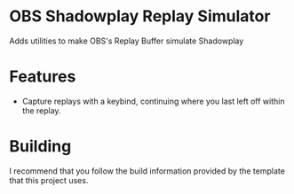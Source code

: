 # OBS Shadowplay Replay Simulator
Adds utilities to make OBS's Replay Buffer simulate Shadowplay 

# Features
- Capture replays with a keybind, continuing where you last left off within the replay.

# Building
I recommend that you follow the build information provided by the template that this project uses.
